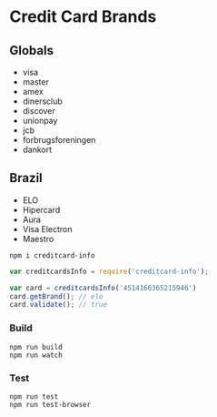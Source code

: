 # Credit Card Brands

## Globals
* visa
* master
* amex
* dinersclub
* discover
* unionpay
* jcb
* forbrugsforeningen
* dankort

## Brazil
* ELO
* Hipercard
* Aura
* Visa Electron
* Maestro

```
npm i creditcard-info
```

```javascript
var creditcardsInfo = require('creditcard-info');

var card = creditcardsInfo('4514166365215946')
card.getBrand(); // elo
card.validate(); // true
```

### Build
```
npm run build
npm run watch
```

### Test
```
npm run test
npm run test-browser
```
